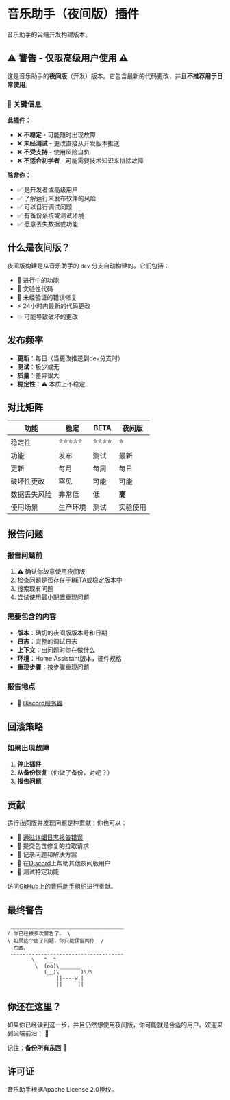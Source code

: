 # 音乐助手（夜间版）插件

音乐助手的尖端开发构建版本。

## ⚠️ 警告 - 仅限高级用户使用 ⚠️

这是音乐助手的**夜间版**（开发）版本。它包含最新的代码更改，并且**不推荐用于日常使用**。

### 🔴 关键信息

**此插件：**

- ❌ **不稳定** - 可能随时出现故障
- ❌ **未经测试** - 更改直接从开发版本推送
- ❌ **不受支持** - 使用风险自负
- ❌ **不适合初学者** - 可能需要技术知识来排除故障

**除非你：**

- ✅ 是开发者或高级用户
- ✅ 了解运行未发布软件的风险
- ✅ 可以自行调试问题
- ✅ 有备份系统或测试环境
- ✅ 愿意丢失数据或功能

## 什么是夜间版？

夜间版构建是从音乐助手的 `dev` 分支自动构建的。它们包括：

- 🚧 进行中的功能
- 🔬 实验性代码
- 🐛 未经验证的错误修复
- ⚡ 24小时内最新的代码更改
- 💥 可能导致破坏的更改

## 发布频率

- **更新**：每日（当更改推送到dev分支时）
- **测试**：极少或无
- **质量**：差异很大
- **稳定性**：⚠️ 本质上不稳定

## 对比矩阵

| 功能          | 稳定     | BETA     | 夜间版       |
| ------------- | -------- | -------- | ------------ |
| 稳定性        | ⭐⭐⭐⭐⭐ | ⭐⭐⭐⭐ | ⭐            |
| 功能         | 发布     | 测试    | 最新        |
| 更新          | 每月    | 每周   | 每日         |
| 破坏性更改    | 罕见    | 可能    | 可能        |
| 数据丢失风险   | 非常低   | 低      | **高**      |
| 使用场景       | 生产环境 | 测试    | 实验使用    |

## 报告问题

### 报告问题前

1. ⚠️ 确认你故意使用夜间版
2. 检查问题是否存在于BETA或稳定版本中
3. 搜索现有问题
4. 尝试使用最小配置重现问题

### 需要包含的内容

- **版本**：确切的夜间版版本号和日期
- **日志**：完整的调试日志
- **上下文**：出问题时你在做什么
- **环境**：Home Assistant版本，硬件规格
- **重现步骤**：按步骤重现问题

### 报告地点

- 💬 [Discord服务器](https://discord.gg/PZQ6RWbfeS)

## 回滚策略

### 如果出现故障

1. **停止插件**
2. **从备份恢复**（你做了备份，对吧？）
3. **报告问题**

## 贡献

运行夜间版并发现问题是种贡献！你也可以：

- 🐛 [通过详细日志报告错误](https://github.com/music-assistant/support)
- 🔧 提交包含修复的拉取请求
- 📝 记录问题和解决方案
- 💬 在[Discord](https://discord.gg/PZQ6RWbfeS)上帮助其他夜间版用户
- 🧪 测试特定功能

访问[GitHub上的音乐助手组织](https://github.com/music-assistant)进行贡献。

## 最终警告

```
 _____________________________________
/ 你已经被多次警告了。 \
\ 如果这个出了问题，你只能保留两件  /
  东西。
 -------------------------------------
        \   ^__^
         \  (oo)\_______
            (__)\       )\/\
                ||----w |
                ||     ||
```

## 你还在这里？

如果你已经读到这一步，并且仍然想使用夜间版，你可能就是合适的用户。欢迎来到尖端前沿！ 🚀

记住：**备份所有东西** 💾

## 许可证

音乐助手根据Apache License 2.0授权。